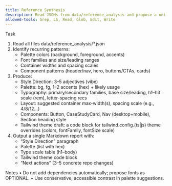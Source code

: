 ```yaml
---
title: Reference Synthesis
description: Read JSONs from data/reference_analysis and propose a unified style direction + Tailwind theme draft for the portfolio.
allowed-tools: Grep, LS, Read, Glob, Edit, Write
---
```


Task
  1) Read all files data/reference_analysis/*.json
  2) Identify recurring patterns:
       - Palette colors (background, foreground, accents)
       - Font families and size/leading ranges
       - Container widths and spacing scales
       - Component patterns (header/nav, hero, buttons/CTAs, cards)
  3) Produce:
       - Style Direction: 3–5 adjectives (vibe)
       - Palette: bg, fg, 1–2 accents (hex) + likely usage
       - Typography: primary/secondary families, base size/leading, h1–h3 scale (rem), letter-spacing recs
       - Layout: suggested container max-width(s), spacing scale (e.g., 4/8/12…)
       - Components: Button, CaseStudyCard, Nav (desktop+mobile), Section heading style
       - Tailwind theme draft: a code block for tailwind.config.(ts|js) theme overrides (colors, fontFamily, fontSize scale)
  4) Output a single Markdown report with:
       - “Style Direction” paragraph
       - Palette (list with hex)
       - Type scale table (h1–body)
       - Tailwind theme code block
       - “Next actions” (3–5 concrete repo changes)


Notes
  • Do not add dependencies automatically; propose fonts as OPTIONAL.
  • Use conservative, accessible contrast in palette suggestions.